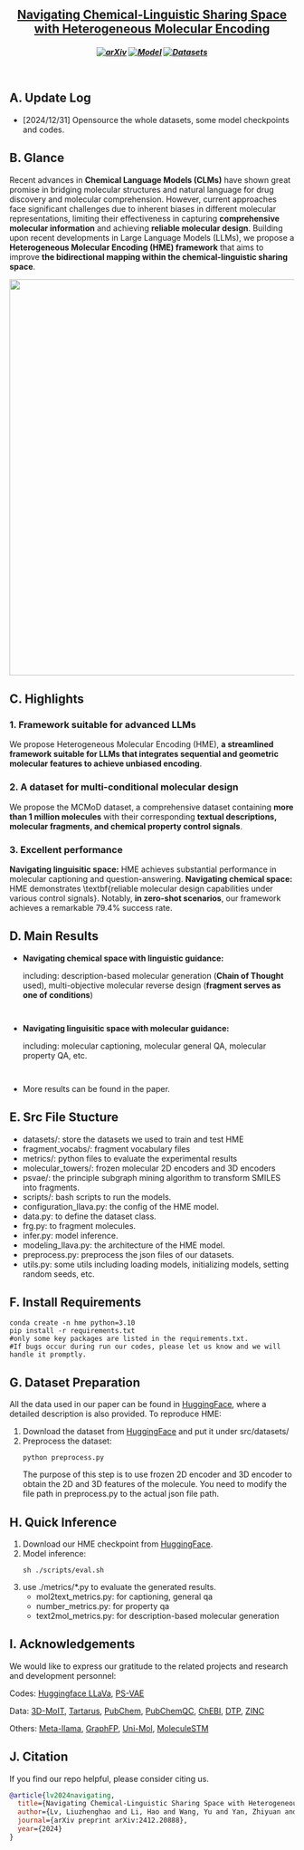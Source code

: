 
<h2 align="center"> <a href="https://arxiv.org/abs/2412.20888">Navigating Chemical-Linguistic Sharing Space with Heterogeneous Molecular Encoding</a></h2>
<h5 align="center">
    
[![arXiv](https://img.shields.io/badge/Arxiv-2402.16445-b31b1b.svg?logo=arXiv)](https://arxiv.org/abs/2412.20888)
[![Model](https://img.shields.io/badge/🤗-Model_Checkpoints-blue.svg)](https://huggingface.co/collections/GreatCaptainNemo/hme-checkpoints-6772a4b9d3a8d679c97f3bc3)
[![Datasets](https://img.shields.io/badge/🤗-Dataset_Download-blue.svg)](https://huggingface.co/datasets/GreatCaptainNemo/HME_dataset)
<!-- [![License](https://img.shields.io/badge/License-Apache%202.0-yellow)](https://github.com/Lyu6PosHao/ProLLaMA/blob/main/LICENSE) --> <br>

</h5>

## A. Update Log
* [2024/12/31] Opensource the whole datasets, some model checkpoints and codes.


## B. Glance
Recent advances in **Chemical Language Models (CLMs)** have shown great promise in bridging molecular structures and natural language for drug discovery and molecular comprehension. However, current approaches face significant challenges due to inherent biases in different molecular representations, limiting their effectiveness in capturing **comprehensive molecular information** and achieving **reliable molecular design**. Building upon recent developments in Large Language Models (LLMs), we propose a **Heterogeneous Molecular Encoding (HME) framework** that aims to improve **the bidirectional mapping within the chemical-linguistic sharing space**.

<p align="center"><img src="img/model-archi.png" title="" height="700"></p>



</p ></details>

## C. Highlights
### 1. Framework suitable for advanced LLMs
We propose Heterogeneous Molecular Encoding (HME), **a streamlined framework suitable for LLMs that integrates sequential and geometric molecular features to achieve unbiased encoding**.
### 2. A dataset for multi-conditional molecular design
We propose the MCMoD dataset, a comprehensive dataset containing **more than 1 million molecules** with their corresponding **textual descriptions, molecular fragments, and chemical property control signals**.

### 3. Excellent performance
**Navigating linguisitic space:** HME achieves substantial performance in molecular captioning and question-answering. **Navigating chemical space:** HME demonstrates \textbf{reliable molecular design capabilities under various control signals}. Notably, **in zero-shot scenarios**, our framework achieves a remarkable 79.4\% success rate.

## D. Main Results
* **Navigating chemical space with linguistic guidance:**
  
  including: description-based molecular generation (**Chain of Thought** used), multi-objective molecular reverse design (**fragment serves as one of conditions**)
  <p align="center"><img src="img/r3.png" title=""></p>
  <p align="center"><img src="img/r2.jpg" title=""></p>

* **Navigating linguisitic space with molecular guidance:**
    
    including: molecular captioning, molecular general QA, molecular property QA, etc.
  <p align="center"><img src="img/r1.png" title=""></p>
  <p align="center"><img src="img/r2.png" title=""></p>
  
  
* More results can be found in the paper.

## E. Src File Stucture
- datasets/: store the datasets we used to train and test HME
- fragment_vocabs/: fragment vocabulary files
- metrics/: python files to evaluate the experimental results
- molecular_towers/: frozen molecular 2D encoders and 3D encoders
- psvae/: the principle subgraph mining algorithm to transform SMILES into fragments.
- scripts/: bash scripts to run the models.
- configuration_llava.py: the config of the HME model.
- data.py: to define the dataset class.
- frg.py: to fragment molecules.
- infer.py: model inference.
- modeling_llava.py: the architecture of the HME model.
- preprocess.py: preprocess the json files of our datasets. 
- utils.py: some utils including loading models, initializing models, setting random seeds, etc.

## F. Install Requirements
```
conda create -n hme python=3.10
pip install -r requirements.txt
#only some key packages are listed in the requirements.txt.
#If bugs occur during run our codes, please let us know and we will handle it promptly.
```


## G. Dataset Preparation
All the data used in our paper can be found in [HuggingFace](https://huggingface.co/datasets/GreatCaptainNemo/HME_dataset), where a detailed description is also provided. To reproduce HME:
1. Download the dataset from [HuggingFace](https://huggingface.co/datasets/GreatCaptainNemo/HME_dataset) and put it under src/datasets/
2. Preprocess the dataset:
    ```
    python preprocess.py
    ```
    The purpose of this step is to use frozen 2D encoder and 3D encoder to obtain the 2D and 3D features of the molecule. You need to modify the file path in preprocess.py to the actual json file path.

## H. Quick Inference
1. Download our HME checkpoint from [HuggingFace](https://huggingface.co/collections/GreatCaptainNemo/hme-checkpoints-6772a4b9d3a8d679c97f3bc3).
2. Model inference:
    ```
    sh ./scripts/eval.sh
    ```
3. use ./metrics/*.py to evaluate the generated results.
    - mol2text_metrics.py: for captioning, general qa
    - number_metrics.py: for property qa
    - text2mol_metrics.py: for description-based molecular generation


## I. Acknowledgements
We would like to express our gratitude to the related projects and research and development personnel:

Codes: [Huggingface LLaVa](https://huggingface.co/docs/transformers/v4.47.1/en/model_doc/llava), [PS-VAE](https://github.com/THUNLP-MT/PS-VAE)

Data: [3D-MoIT](https://huggingface.co/datasets/Sihangli/3D-MoIT), [Tartarus](https://github.com/aspuru-guzik-group/Tartarus), [PubChem](https://pubchem.ncbi.nlm.nih.gov/docs/downloads), [PubChemQC](https://nakatamaho.riken.jp/pubchemqc.riken.jp/), [ChEBI](https://www.ebi.ac.uk/chebi/), [DTP](https://dtp.cancer.gov/), [ZINC](https://zinc.docking.org/)

Others: [Meta-llama](https://huggingface.co/meta-llama), [GraphFP](https://github.com/lvkd84/GraphFP), [Uni-Mol](https://github.com/deepmodeling/Uni-Mol), [MoleculeSTM](https://github.com/chao1224/MoleculeSTM)

## J. Citation
If you find our repo helpful, please consider citing us.
```BibTex
@article{lv2024navigating,
  title={Navigating Chemical-Linguistic Sharing Space with Heterogeneous Molecular Encoding},
  author={Lv, Liuzhenghao and Li, Hao and Wang, Yu and Yan, Zhiyuan and Chen, Zijun and Lin, Zongying and Yuan, Li and Tian, Yonghong},
  journal={arXiv preprint arXiv:2412.20888},
  year={2024}
}
```
